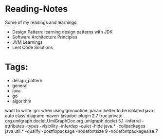 # Reading-Notes
Some of my readings and learnings.
*  Design Pattern: learning design patterns with JDK
*  Software Architecture Principles
*  JVM Learnings
*  Leet Code Solutions

# Tags:
*  design_pattern
*  general
*  java
*  go
*  algorithm


want to write:
 go: when using gorountine: param better to be isolated
 java: auto class diagram:
  <plugin>
            <artifactId>maven-javadoc-plugin</artifactId>
            <version>2.7</version>
            <configuration>
                <aggregate>true</aggregate>
                <show>private</show>
                <doclet>org.umlgraph.doclet.UmlGraphDoc</doclet>
                <docletArtifact>
                    <groupId>org.umlgraph</groupId>
                    <artifactId>doclet</artifactId>
                    <version>5.1</version>
                </docletArtifact>
                <additionalparam>
                    -inferrel -attributes -types -visibility -inferdep -quiet -hide java.* -collpackages java.util.* -qualify -postfixpackage
                    -nodefontsize 9
                    -nodefontpackagesize 7
                </additionalparam>
            </configuration>
        </plugin>
